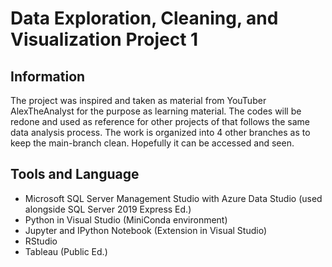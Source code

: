 # Data Exploration, Cleaning, and Visualization Project 1

## Information

The project was inspired and taken as material from YouTuber AlexTheAnalyst for the purpose as learning material. The codes will be redone and used as reference for other projects of that follows the same data analysis process. The work is organized into 4 other branches as to keep the main-branch clean. Hopefully it can be accessed and seen. 

## Tools and Language

- Microsoft SQL Server Management Studio with Azure Data Studio (used alongside SQL Server 2019 Express Ed.)
- Python in Visual Studio (MiniConda environment)
- Jupyter and IPython Notebook (Extension in Visual Studio)
- RStudio
- Tableau (Public Ed.)
